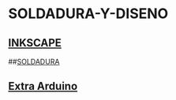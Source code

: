 # SOLDADURA-Y-DISENO

## [INKSCAPE](https://github.com/chenbangwei/SOLDADURA-Y-DISENO/blob/main/INKSCAPE.md)

##[SOLDADURA]()

## [Extra Arduino](https://github.com/chenbangwei/SOLDADURA-Y-DISENO/blob/main/Extra%20Arduino.md)
